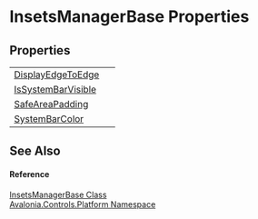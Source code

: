 # InsetsManagerBase Properties




## Properties
<table>
<tr>
<td><a href="P_Avalonia_Controls_Platform_InsetsManagerBase_DisplayEdgeToEdge">DisplayEdgeToEdge</a></td>
<td> </td>
</tr>
<tr>
<td><a href="P_Avalonia_Controls_Platform_InsetsManagerBase_IsSystemBarVisible">IsSystemBarVisible</a></td>
<td> </td>
</tr>
<tr>
<td><a href="P_Avalonia_Controls_Platform_InsetsManagerBase_SafeAreaPadding">SafeAreaPadding</a></td>
<td> </td>
</tr>
<tr>
<td><a href="P_Avalonia_Controls_Platform_InsetsManagerBase_SystemBarColor">SystemBarColor</a></td>
<td> </td>
</tr>
</table>

## See Also


#### Reference
<a href="T_Avalonia_Controls_Platform_InsetsManagerBase">InsetsManagerBase Class</a>  
<a href="N_Avalonia_Controls_Platform">Avalonia.Controls.Platform Namespace</a>  
